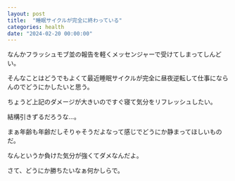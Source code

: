 ```yaml
---
layout: post
title:  "睡眠サイクルが完全に終わっている"
categories: health
date: "2024-02-20 00:00:00"
---
```


なんかフラッシュモブ並の報告を軽くメッセンジャーで受けてしまってしんどい。

そんなことはどうでもよくて最近睡眠サイクルが完全に昼夜逆転して仕事にならんのでどうにかしたいと思う。

ちょうど上記のダメージが大きいのですぐ寝て気分をリフレッシュしたい。

結構引きずるだろうな...。

まぁ年齢も年齢だしそりゃそうだよなって感じでどうにか静まってほしいものだ。

なんというか負けた気分が強くてダメなんだよ。

さて、どうにか勝ちたいなぁ何かしらで。


